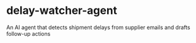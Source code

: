 # delay-watcher-agent
An AI agent that detects shipment delays from supplier emails and drafts follow-up actions
